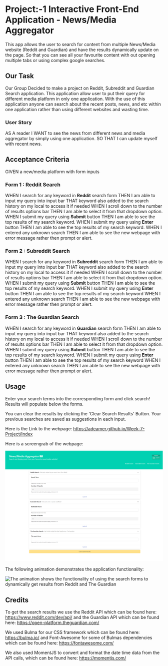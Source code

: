 # Project:-1 Interactive Front-End Application - News/Media Aggregator

This app allows the user to search for content from multiple News/Media website (Reddit and Guardian) and have the results dynamically update on the page. So that you can see all your favourite content with out opening multiple tabs or using complex google searches.

## Our Task

 Our Group Decided to make a project on Reddit, Subreddit and Guardian Search application. This application allow user to put their query for different media platform in only one application. With the use of this application anyone can search about the recent posts, news, and etc within one application rather than using different websites and wasting time. 

### User Story

AS A reader 
I  WANT to see the news from different news and media aggregator by simply using one application.
SO THAT I can update myself with recent news.
## Acceptance Criteria

GIVEN a new/media platform with form inputs 

### Form 1 : Reddit Search 
WHEN I search for any keyword in **Reddit** search form 
THEN I am able to input my query into input bar
THAT keyword also added to the search history on my local to access it if needed
WHEN I scroll down to the number of results options bar 
THEN I am able to select it from that dropdown option.
WHEN I submit my query using **Submit** button
THEN I am able to see the top results of my search keyword.
WHEN I submit my query using **Enter** button
THEN I am able to see the top results of my search keyword.
WHEN I entered any unknown search
THEN I am able to see the new webpage with error message rather then prompt or alert.

### Form 2 : Subreddit Search
WHEN I search for any keyword in **Subreddit** search form 
THEN I am able to input my query into input bar
THAT keyword also added to the search history on my local to access it if needed
WHEN I scroll down to the number of results options bar 
THEN I am able to select it from that dropdown option.
WHEN I submit my query using **Submit** button
THEN I am able to see the top results of my search keyword.
WHEN I submit my query using **Enter** button
THEN I am able to see the top results of my search keyword
WHEN I entered any unknown search
THEN I am able to see the new webpage with error message rather then prompt or alert.


### Form 3 : The Guardian Search
WHEN I search for any keyword in **Guardian** search form 
THEN I am able to input my query into input bar
THAT keyword also added to the search history on my local to access it if needed
WHEN I scroll down to the number of results options bar 
THEN I am able to select it from that dropdown option.
WHEN I submit my query using **Submit** button
THEN I am able to see the top results of my search keyword.
WHEN I submit my query using **Enter** button
THEN I am able to see the top results of my search keyword
WHEN I entered any unknown search
THEN I am able to see the new webpage with error message rather then prompt or alert.


## Usage

Enter your search terms into the corresponding form and click search! Results will populate below the forms. 

You can clear the results by clicking the 'Clear Search Results' Button. Your previous searches are saved as suggestions in each input.

Here is the Link to the webpage: https://adeamer.github.io/Week-7-Project/Index

Here is a screengrab of the webpage:

![The website has a header containing a Title, navigation links and a weather widget. As well as 3 search forms for Reddit and The Guadrian](./Assets/IMG/Screengrab.png)

The following animation demonstrates the application functionality:

![The animation shows the functionality of using the search forms to dynamically get results from Reddit and The Guardian](./Assets/IMG/Animation.gif)

## Credits

To get the search results we use the Reddit API which can be found here: https://www.reddit.com/dev/api/ and the Guardian API which can be found here: https://open-platform.theguardian.com/

We used Bulma for our CSS framework which can be found here: https://bulma.io/ and Font-Awesome for some of Bulmas dependencies which can be found here: https://fontawesome.com/

We also used MomentJS to convert and format the date time data from the API calls, which can be found here: https://momentjs.com/


